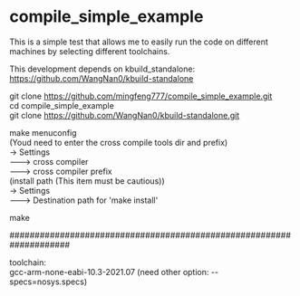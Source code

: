 # compile_simple_example
This is a simple test that allows me to easily run the code on different machines by selecting different toolchains.

This development depends on kbuild_standalone:
https://github.com/WangNan0/kbuild-standalone

git clone https://github.com/mingfeng777/compile_simple_example.git  
cd compile_simple_example  
git clone https://github.com/WangNan0/kbuild-standalone.git  
  
make menuconfig  
(Youd need to enter the cross compile tools dir and prefix)  
-> Settings  
---> cross compiler  
---> cross compiler prefix  
(install path (This item must be cautious))  
-> Settings  
---> Destination path for 'make install'  
  
make  
  
####################################################################  
  
toolchain:  
gcc-arm-none-eabi-10.3-2021.07 (need other option: --specs=nosys.specs)  
  
